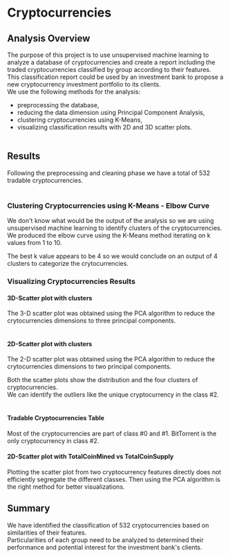 

# Cryptocurrencies

## Analysis Overview
The purpose of this project is to use unsupervised machine learning to analyze a database of cryptocurrencies and create a report including the traded cryptocurrencies classified by group according to their features.\
This classification report could be used by an investment bank to propose a new cryptocurrency investment portfolio to its clients.\
We use the following methods for the analysis:
- preprocessing the database,
- reducing the data dimension using Principal Component Analysis,
- clustering cryptocurrencies using K-Means,
- visualizing classification results with 2D and 3D scatter plots.
<br><br>


## Results
Following the preprocessing and cleaning phase we have a total of 532 tradable cryptocurrencies.
<br><br>

### Clustering Cryptocurrencies using K-Means - Elbow Curve
We don't know what would be the output of the analysis so we are using unsupervised machine learning to identify clusters of the cryptocurrencies.\
We produced the elbow curve using the K-Means method iterating on k values from 1 to 10. 

The best k value appears to be 4 so we would conclude on an output of 4 clusters to categorize the crytocurrencies.


### Visualizing Cryptocurrencies Results
#### 3D-Scatter plot with clusters

The 3-D scatter plot was obtained using the PCA algorithm to reduce the crytocurrencies dimensions to three principal components.
<br><br>

#### 2D-Scatter plot with clusters

The 2-D scatter plot was obtained using the PCA algorithm to reduce the crytocurrencies dimensions to two principal components.

Both the scatter plots show the distribution and the four clusters of cryptocurrencies.<br>
We can identify the outliers like the unique cryptocurrency in the class #2.
<br><br>

#### Tradable Cryptocurrencies Table

Most of the cryptocurrencies are part of class #0 and #1.
BitTorrent is the only cryptocurrency in class #2.


#### 2D-Scatter plot with TotalCoinMined vs TotalCoinSupply

Plotting the scatter plot from two cryptocurrency features directly does not efficiently segregate the different classes. Then using the PCA algorithm is the right method for better visualizations.


## Summary
We have identified the classification of 532 cryptocurrencies based on similarities of their features.\
Particularities of each group need to be analyzed to determined their performance and potential interest for the investment bank's clients.
